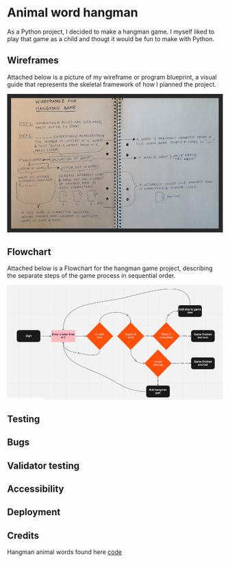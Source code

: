 # Animal word hangman 

As a Python project, I decided to make a hangman game. I myself liked to play that game as a child and thougt it would be fun to make with Python. 

## Wireframes

Attached below is a picture of my wireframe or program blueprint, a visual guide that represents the skeletal framework of how I planned the project.

![Wireframes](screenshots/wireframes.png)

## Flowchart

Attached below is a Flowchart for the hangman game project, describing the separate steps of the game process in sequential order.

![Flowchart](screenshots/flowchart.png)





## Testing


## Bugs



## Validator testing


## Accessibility


## Deployment


## Credits

Hangman animal words found here [code](https://gist.github.com/chrishorton/8510732aa9a80a03c829b09f12e20d9c)